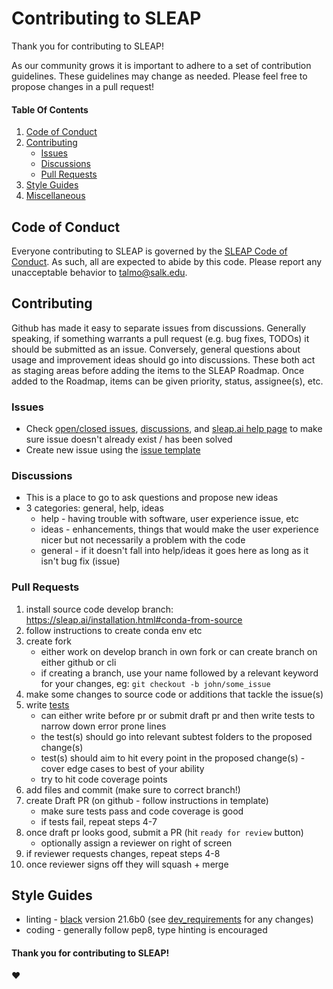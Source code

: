 # Contributing to SLEAP

Thank you for contributing to SLEAP!

As our community grows it is important to adhere to a set of contribution guidelines. These guidelines may change as needed. Please feel free to propose changes in a pull request! 

#### Table Of Contents

1) [Code of Conduct](#code-of-conduct)
2) [Contributing](#contributing)
    * [Issues](#issues)
    * [Discussions](#discussions)
    * [Pull Requests](#pull-requests)
3) [Style Guides](#style-guides)
4) [Miscellaneous](#miscellaneous)

## Code of Conduct

Everyone contributing to SLEAP is governed by the [SLEAP Code of Conduct](CODE_OF_CONDUCT.md). As such, all are expected to abide by this code. Please report any unacceptable behavior to talmo@salk.edu.

## Contributing

Github has made it easy to separate issues from discussions. Generally speaking, if something warrants a pull request (e.g. bug fixes, TODOs) it should be submitted as an issue. Conversely, general questions about usage and improvement ideas should go into discussions. These both act as staging areas before adding the items to the SLEAP Roadmap. Once added to the Roadmap, items can be given priority, status, assignee(s), etc. 

### Issues

* Check [open/closed issues](https://github.com/talmolab/sleap/issues), [discussions](https://github.com/talmolab/sleap/discussions), and [sleap.ai help page](https://sleap.ai/help.html) to make sure issue doesn't already exist / has been solved
* Create new issue using the [issue template](https://github.com/talmolab/sleap/blob/arlo/contributing_guide/docs/ISSUE_TEMPLATE.md)

### Discussions

* This is a place to go to ask questions and propose new ideas
* 3 categories: general, help, ideas
   * help - having trouble with software, user experience issue, etc
   * ideas - enhancements, things that would make the user experience nicer but not necessarily a problem with the code
   * general - if it doesn't fall into help/ideas it goes here as long as it isn't bug fix (issue)

### Pull Requests

1) install source code develop branch: https://sleap.ai/installation.html#conda-from-source
2) follow instructions to create conda env etc
3) create fork
   * either work on develop branch in own fork or can create branch on either github or cli
   * if creating a branch, use your name followed by a relevant keyword for your changes, eg: `git checkout -b john/some_issue`
4) make some changes to source code or additions that tackle the issue(s)
5) write [tests](https://github.com/talmolab/sleap/tree/develop/tests)
   * can either write before pr or submit draft pr and then write tests to narrow down error prone lines 
   * the test(s) should go into relevant subtest folders to the proposed change(s)
   * test(s) should aim to hit every point in the proposed change(s) - cover edge cases to best of your ability
   * try to hit code coverage points
6) add files and commit (make sure to correct branch!)
7) create Draft PR (on github - follow instructions in template)
   * make sure tests pass and code coverage is good
   * if tests fail, repeat steps 4-7
8) once draft pr looks good, submit a PR (hit `ready for review` button)
   *  optionally assign a reviewer on right of screen
9) if reviewer requests changes, repeat steps 4-8
10) once reviewer signs off they will squash + merge

## Style Guides

* linting - [black](https://black.readthedocs.io/en/stable/) version 21.6b0 (see [dev_requirements](https://github.com/talmolab/sleap/blob/develop/dev_requirements.txt) for any changes)
* coding - generally follow pep8, type hinting is encouraged

#### Thank you for contributing to SLEAP! 
:heart:
